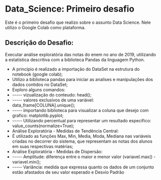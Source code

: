 # Data_Science: Primeiro desafio

Este é o primeiro desafio que realizo sobre o assunto Data Science.
Nele utilizo o Google Colab como plataforma. 

## Descrição do Desafio:

Executar análise exploratória das notas do enem no ano de 2019, utilizando a estatística descritiva com a biblioteca Pandas da linguagem Python.

* A princípio é realizado a importação do DataSet na estrutura do notebook (google colab);
* Utilizo a biblioteca pandas para iniciar as analises e manipulações dos dados contidos no DataSet;
* Exploro alguns comandos:
* ----- vizualização do conteudo: head();
* ----- valores exclusívos de uma variável: data_frame[COLUNA].unique();
* ----- importando biblioteca para visualizar a coluna que desejo com grafico: matplotlib.pyplot;
* ----- Utilizando percentual para representar um resultado especifico: value_counts(normalize=True);
* Análise Exploratória - Medidas de Tendência Central:
* É utilizado as funções Max, Min, Media, Moda, Mediana nas variáveis criadas no decorrer do sistema, que representam as notas dos alunos
  em suas respectivas matérias;
* Análise Exploratória - Medidas de Dispersão:
* ----- Amplitude: diferença entre o maior e menor valor (variavel.max() - variavel.min();
* ----- Variância: medida que expressa quanto os dados de um conjunto estão afastados de seu valor esperado e Desvio Padrão
